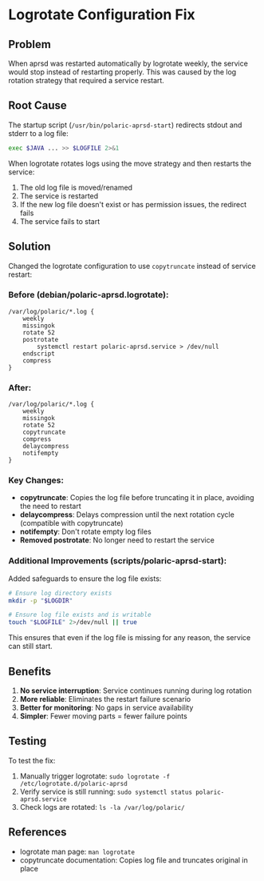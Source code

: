 # Logrotate Configuration Fix

## Problem
When aprsd was restarted automatically by logrotate weekly, the service would stop instead of restarting properly. This was caused by the log rotation strategy that required a service restart.

## Root Cause
The startup script (`/usr/bin/polaric-aprsd-start`) redirects stdout and stderr to a log file:
```bash
exec $JAVA ... >> $LOGFILE 2>&1
```

When logrotate rotates logs using the move strategy and then restarts the service:
1. The old log file is moved/renamed
2. The service is restarted
3. If the new log file doesn't exist or has permission issues, the redirect fails
4. The service fails to start

## Solution
Changed the logrotate configuration to use `copytruncate` instead of service restart:

### Before (debian/polaric-aprsd.logrotate):
```
/var/log/polaric/*.log {
    weekly
    missingok
    rotate 52
    postrotate
        systemctl restart polaric-aprsd.service > /dev/null
    endscript
    compress
}
```

### After:
```
/var/log/polaric/*.log {
    weekly
    missingok
    rotate 52
    copytruncate
    compress
    delaycompress
    notifempty
}
```

### Key Changes:
- **copytruncate**: Copies the log file before truncating it in place, avoiding the need to restart
- **delaycompress**: Delays compression until the next rotation cycle (compatible with copytruncate)
- **notifempty**: Don't rotate empty log files
- **Removed postrotate**: No longer need to restart the service

### Additional Improvements (scripts/polaric-aprsd-start):
Added safeguards to ensure the log file exists:
```bash
# Ensure log directory exists
mkdir -p "$LOGDIR"

# Ensure log file exists and is writable
touch "$LOGFILE" 2>/dev/null || true
```

This ensures that even if the log file is missing for any reason, the service can still start.

## Benefits
1. **No service interruption**: Service continues running during log rotation
2. **More reliable**: Eliminates the restart failure scenario
3. **Better for monitoring**: No gaps in service availability
4. **Simpler**: Fewer moving parts = fewer failure points

## Testing
To test the fix:
1. Manually trigger logrotate: `sudo logrotate -f /etc/logrotate.d/polaric-aprsd`
2. Verify service is still running: `sudo systemctl status polaric-aprsd.service`
3. Check logs are rotated: `ls -la /var/log/polaric/`

## References
- logrotate man page: `man logrotate`
- copytruncate documentation: Copies log file and truncates original in place
